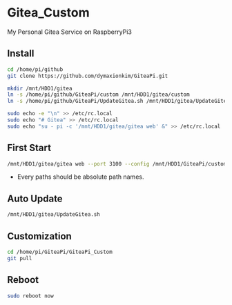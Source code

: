 # Gitea_Custom

My Personal Gitea Service on RaspberryPi3


## Install

```bash
cd /home/pi/github
git clone https://github.com/dymaxionkim/GiteaPi.git

mkdir /mnt/HDD1/gitea
ln -s /home/pi/github/GiteaPi/custom /mnt/HDD1/gitea/custom
ln -s /home/pi/github/GiteaPi/UpdateGitea.sh /mnt/HDD1/gitea/UpdateGitea.sh

sudo echo -e "\n" >> /etc/rc.local
sudo echo "# Gitea" >> /etc/rc.local
sudo echo "su - pi -c '/mnt/HDD1/gitea/gitea web' &" >> /etc/rc.local
```

## First Start

```bash
/mnt/HDD1/gitea/gitea web --port 3100 --config /mnt/HDD1/GiteaPi/custom/conf/app.ini
```

* Every paths should be absolute path names.


## Auto Update

```bash
/mnt/HDD1/gitea/UpdateGitea.sh
```

## Customization

```bash
cd /home/pi/GiteaPi/GiteaPi_Custom
git pull
```

## Reboot

```bash
sudo reboot now
```


